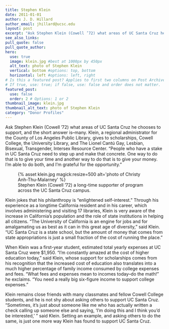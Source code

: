 ```yaml
---
title: Stephen Klein
date: 2011-01-01
author: J. D. Hillard
author_email: jhillard@ucsc.edu
layout: post
excerpt: "Ask Stephen Klein (Cowell ’72) what areas of UC Santa Cruz he chooses to support, and the short answer is–many. Klein, a regional administrator for the County of Los Angeles Public Library, gives to scholarships, Cowell College, the University Library, and The Lionel Cantú Gay, Lesbian, Bisexual, Transgender, Intersex Resource Center."
see_also_links:
pull_quote: false
pull_quote_author:
hero:
  use: true
  image: klein.jpg #best at 1000px by 450px
  alt_text: photo of Stephen Klein
  vertical: bottom #options: top, bottom
  horizontal: left #options: left, right
# Is this a featured post? Applies to first two columns on Post Archive Page.
# If true, use: true; if false, use: false and order does not matter.
featured_post:
  use: false
  order: 2 # Options: 1 or 2
thumbnail_image: klein.jpg
thumbnail_alt_text: photo of Stephen Klein
category: "Donor Profiles"
---
```

Ask Stephen Klein (Cowell &#8217;72) what areas of UC Santa Cruz he chooses to support, and the short answer is&#8211;many. Klein, a regional administrator for the County of Los Angeles Public Library, gives to scholarships, Cowell College, the University Library, and The Lionel Cantú Gay, Lesbian, Bisexual, Transgender, Intersex Resource Center. &#8220;People who have a stake in UC Santa Cruz need to step up and make that concrete. One way to do that is to give your time and another way to do that is to give your money. I&#8217;m able to do both, and I&#8217;m grateful for the opportunity.&#8221;
<figure class="inline-image right">
{% asset klein.jpg magick:resize=500 alt='photo of Christy Anh-Thu-Malarney' %}
<figcaption>Stephen Klein (Cowell &#8217;72) a long-time supporter of program across the UC Santa Cruz campus.</figcaption></figure>
Klein jokes that his philanthropy is &#8220;enlightened self-interest.&#8221; Through his experience as a longtime California resident and in his career, which involves administering and visiting 17 libraries, Klein is very aware of the increase in California&#8217;s population and the role of state institutions in helping all citizens. &#8220;The University of California is an engine for jobs and for amalgamating us as best as it can in this great age of diversity,&#8221; said Klein. &#8220;UC Santa Cruz is a state school, but the amount of money that comes from state appropriations is just a small fraction of the cost of running the place.&#8221;

When Klein was a first-year student, estimated total yearly expenses at UC Santa Cruz were $1,950. &#8220;I&#8217;m constantly amazed at the cost of higher education today,&#8221; said Klein, whose support for scholarships comes from his recognition that the increased cost of education also translates into a much higher percentage of family income consumed by college expenses and fees. &#8220;What fees and expenses mean to incomes today&#8211;do the math!&#8221; he exclaims. &#8220;You need a really big six-figure income to support college expenses.&#8221;

Klein remains close friends with many classmates and fellow Cowell College students, and he is not shy about asking others to support UC Santa Cruz. &#8220;Sometimes, it&#8217;s just about someone like me who has actually written a check calling up someone else and saying, &#8216;I&#8217;m doing this and I think you&#8217;d be interested,&#8217; &#8221; said Klein. Setting an example, and asking others to do the same, is just one more way Klein has found to support UC Santa Cruz.
